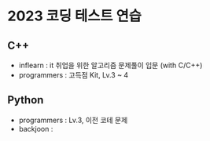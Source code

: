 # 2023 코딩 테스트 연습   

## C++
- inflearn : it 취업을 위한 알고리즘 문제풀이 입문 (with C/C++)  
- programmers : 고득점 Kit, Lv.3 ~ 4  


    
    
    
## Python
- programmers : Lv.3, 이전 코테 문제  
- backjoon : 
